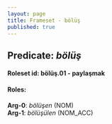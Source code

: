 ```yaml
---
layout: page
title: Frameset - bölüş
published: true
---
```

<h2>Predicate: <i>bölüş</i></h2>
<h4>Roleset id: bölüş.01 - paylaşmak<br>
<h4>Roles:</h4>
<b>Arg-0</b>: <i>bölüşen</i>  (NOM) <br>
<b>Arg-1</b>: <i>bölüşülen</i>  (NOM_ACC) <br>
